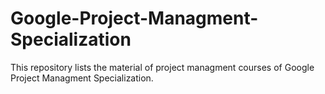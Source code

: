 # Google-Project-Managment-Specialization
This repository lists the material of project managment courses of Google Project Managment Specialization.
